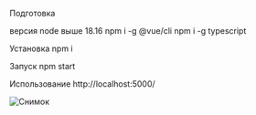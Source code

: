 Подготовка

версия node выше 18.16
npm i -g @vue/cli
npm i -g typescript

Установка
npm i

Запуск
npm start

Использование
http://localhost:5000/

![Снимок](https://github.com/xxxform/TestFormClientServer/assets/26012820/9eb9521b-b047-452c-ba5d-1c3ff2bea7ba)

